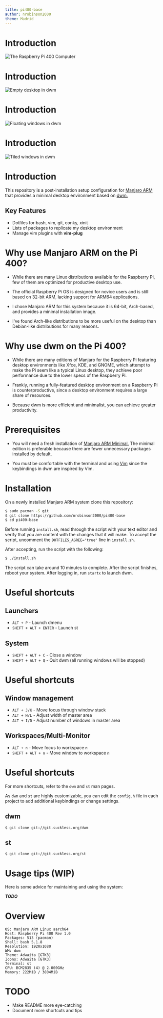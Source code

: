 ```yaml
---
title: pi400-base
author: nrobinson2000
theme: Madrid
---
```


# Introduction
![The Raspberry Pi 400 Computer](rpi400.jpg)

# Introduction
![Empty desktop in dwm](../shots/4.png)

# Introduction
![Floating windows in dwm](../shots/6.png)

# Introduction
![Tiled windows in dwm](../shots/7.png)

# Introduction

This repository is a post-installation setup configuration for [Manjaro
ARM](https://wiki.manjaro.org/index.php/Manjaro-ARM) that provides  a minimal
desktop environment based on [dwm.](https://dwm.suckless.org)

## Key Features
- Dotfiles for bash, vim, git, conky, xinit
- Lists of packages to replicate my desktop environment
- Manage vim plugins with **vim-plug**

# Why use Manjaro ARM on the Pi 400?

- While there are many Linux distributions available for the Raspberry Pi, few of
them are optimized for productive desktop use.

- The official Raspberry Pi OS is designed for novice users and is still based on
32-bit ARM, lacking support for ARM64 applications.

- I chose Manjaro ARM for this system because it is 64-bit, Arch-based, and
provides a minimal installation image.

- I've found Arch-like distributions to be more useful on the desktop than
Debian-like distributions for many reasons.

# Why use dwm on the Pi 400?

- While there are many editions of Manjaro for the Raspberry Pi featuring desktop
environments like Xfce, KDE, and GNOME, which attempt to make the Pi seem like
a typical Linux desktop, they achieve poor performance due to the lower specs
of the Raspberry Pi.

- Frankly, running a fully-featured desktop environment on a Raspberry Pi is
  counterproductive, since a desktop environment requires a large share of
  resources.

- Because dwm is more efficient and minimalist, you can achieve greater productivity.

# Prerequisites

- You will need a fresh installation of [Manjaro ARM
  Minimal.](https://manjaro.org/downloads/arm/raspberry-pi-4/arm8-raspberry-pi-4-minimal)
  The minimal edition is preferable because there are fewer unnecessary
  packages installed by default.

- You must be comfortable with the terminal and using
  [Vim](https://wiki.archlinux.org/index.php/Vim) since the keybindings in dwm
  are inspired by Vim.

# Installation

On a newly installed Manjaro ARM system clone this repository:

```bash
$ sudo pacman -S git
$ git clone https://github.com/nrobinson2000/pi400-base
$ cd pi400-base
```

Before running `install.sh`, read through the script with your text editor and
verify that you are content with the changes that it will make. To accept the
script, uncomment the `DOTFILES_AGREE="true"` line in `install.sh`.

After accepting, run the script with the following:

```bash
$ ./install.sh
```

The script can take around 10 minutes to complete. After the script finishes,
reboot your system. After logging in, run `startx` to launch dwm.

# Useful shortcuts

## Launchers
- `ALT + P` - Launch dmenu
- `SHIFT + ALT + ENTER` - Launch st

## System
- `SHIFT + ALT + C` - Close a window
- `SHIFT + ALT + Q` - Quit dwm (all running windows will be stopped)

# Useful shortcuts

## Window management
- `ALT + J/K` - Move focus through window stack
- `ALT + H/L` - Adjust width of master area
- `ALT + I/D` - Adjust number of windows in master area

## Workspaces/Multi-Monitor
- `ALT + n` - Move focus to workspace `n`
- `SHIFT + ALT + n` - Move window to workspace `n`

# Useful shortcuts

For more shortcuts, refer to the `dwm` and `st` man pages.

As `dwm` and `st` are highly customizable, you can edit the `config.h` file in
each project to add additional keybindings or change settings.

## dwm
```
$ git clone git://git.suckless.org/dwm
```

## st
```
$ git clone git://git.suckless.org/st
```

# Usage tips (WIP)

Here is some advice for maintaining and using the system:

***TODO***

# Overview

```
OS: Manjaro ARM Linux aarch64 
Host: Raspberry Pi 400 Rev 1.0 
Packages: 513 (pacman) 
Shell: bash 5.1.8 
Resolution: 1920x1080 
WM: dwm 
Theme: Adwaita [GTK3] 
Icons: Adwaita [GTK3] 
Terminal: st
CPU: BCM2835 (4) @ 2.000GHz 
Memory: 222MiB / 3804MiB 
```

# TODO
- Make README more eye-catching
- Document more shortcuts and tips
